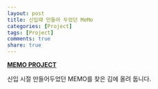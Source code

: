 ```yaml
---
layout: post
title: 신입때 만들어 두었던 MeMo 
categories: [Project]
tags: [Project]
comments: true
share: true
---
```


**[MEMO PROJECT](/project/memo)**

신입 시절 만들어두었던 MEMO를 찾은 김에 올려 둡니다.